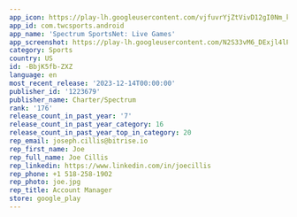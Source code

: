 ```yaml
---
app_icon: https://play-lh.googleusercontent.com/vjfuvrYjZtVivD12gI0Nm_kq6ZnD5ycgMRs4G9JxX2mN_4biQiw-dRZmxtKbRpxPDI8
app_id: com.twcsports.android
app_name: 'Spectrum SportsNet: Live Games'
app_screenshot: https://play-lh.googleusercontent.com/N2S33vM6_DExjl4lPRG969Jauko2It1F_RWRRJhsAI4tKUWp0Z8s3L484fAxANkwv4g
category: Sports
country: US
id: -BbjK5fb-ZXZ
language: en
most_recent_release: '2023-12-14T00:00:00'
publisher_id: '1223679'
publisher_name: Charter/Spectrum
rank: '176'
release_count_in_past_year: '7'
release_count_in_past_year_category: 16
release_count_in_past_year_top_in_category: 20
rep_email: joseph.cillis@bitrise.io
rep_first_name: Joe
rep_full_name: Joe Cillis
rep_linkedin: https://www.linkedin.com/in/joecillis
rep_phone: +1 518-258-1902
rep_photo: joe.jpg
rep_title: Account Manager
store: google_play
---
```

